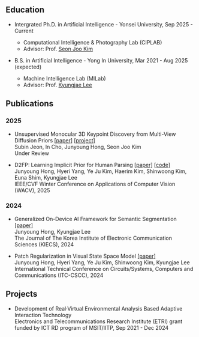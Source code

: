 ## Education

* Intergrated Ph.D. in Artificial Intelligence - Yonsei University, Sep 2025 - Current
    * Computational Intelligence & Photography Lab (CIPLAB)
    * Advisor: Prof. [Seon Joo Kim](https://www.ciplab.kr/members/professor)

* B.S. in Artificial Intelligence - Yong In University, Mar 2021 - Aug 2025 (expected)
    * Machine Intelligence Lab (MILab)
    * Advisor: Prof. [Kyungjae Lee](https://milab.yongin.ac.kr/team)

## Publications 

### 2025

* Unsupervised Monocular 3D Keypoint Discovery from Multi-View Diffusion Priors [[paper]](https://arxiv.org/abs/2507.12336) [[project]](https://sites.google.com/yonsei.ac.kr/subinjeon/projects/keydiff3d)  
Subin Jeon, In Cho, Junyoung Hong, Seon Joo Kim  
Under Review

* D2FP: Learning Implicit Prior for Human Parsing [[paper]](https://openaccess.thecvf.com/content/WACV2025/html/Hong_D2FP_Learning_Implicit_Prior_for_Human_Parsing_WACV_2025_paper.html) [[code]](https://github.com/cvlab-yongin/D2FP)  
Junyoung Hong, Hyeri Yang, Ye Ju Kim, Haerim Kim, Shinwoong Kim, Euna Shim, Kyungjae Lee  
IEEE/CVF Winter Conference on Applications of Computer Vision (WACV), 2025

### 2024

* Generalized On-Device AI Framework for Semantic Segmentation [[paper]](https://www.kci.go.kr/kciportal/ci/sereArticleSearch/ciSereArtiView.kci?sereArticleSearchBean.artiId=ART003134757)  
Junyoung Hong, Kyungjae Lee  
The Journal of The Korea Institute of Electronic Communication Sciences (KIECS), 2024

* Patch Regularization in Visual State Space Model [[paper]](https://ieeexplore.ieee.org/document/10628393)  
Junyoung Hong, Hyeri Yang, Ye Ju Kim, Shinwoong Kim, Kyungjae Lee  
International Technical Conference on Circuits/Systems, Computers and Communications (ITC-CSCC), 2024

## Projects 

* Development of Real·Virtual Environmental Analysis Based Adaptive Interaction Technology   
Electronics and Telecommunications Research Institute (ETRI) grant funded by ICT RD program of MSIT/IITP, Sep 2021 - Dec 2024